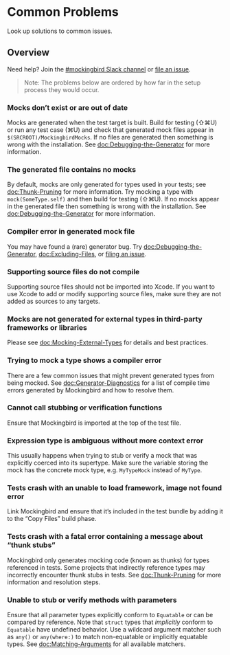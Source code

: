 # Common Problems

Look up solutions to common issues.

## Overview

Need help? Join the [#mockingbird Slack channel](https://join.slack.com/t/birdopensource/shared_invite/zt-wogxij50-3ZM7F8ZxFXvPkE0j8xTtmw) or
[file an issue](https://github.com/birdrides/mockingbird/issues/new/choose).

> Note: The problems below are ordered by how far in the setup process they would occur.

### Mocks don’t exist or are out of date

Mocks are generated when the test target is built. Build for testing (⇧⌘U) or run any test case (⌘U) and check that generated mock files appear in `$(SRCROOT)/MockingbirdMocks`. If no files are generated then something is wrong with the installation. See <doc:Debugging-the-Generator> for more information.

### The generated file contains no mocks

By default, mocks are only generated for types used in your tests; see <doc:Thunk-Pruning> for more information. Try mocking a type with `mock(SomeType.self)` and then build for testing (⇧⌘U). If no mocks appear in the generated file then something is wrong with the installation. See <doc:Debugging-the-Generator> for more information.

### Compiler error in generated mock file

You may have found a (rare) generator bug. Try <doc:Debugging-the-Generator>, <doc:Excluding-Files>, or [filing an issue](https://github.com/birdrides/mockingbird/issues/new/choose).

### Supporting source files do not compile

Supporting source files should not be imported into Xcode. If you want to use Xcode to add or modify supporting source files, make sure they are not added as sources to any targets.

### Mocks are not generated for external types in third-party frameworks or libraries

Please see <doc:Mocking-External-Types> for details and best practices.

### Trying to mock a type shows a compiler error

There are a few common issues that might prevent generated types from being mocked. See <doc:Generator-Diagnostics> for a list of compile time errors generated by Mockingbird and how to resolve them.

### Cannot call stubbing or verification functions

Ensure that Mockingbird is imported at the top of the test file.

### Expression type is ambiguous without more context error

This usually happens when trying to stub or verify a mock that was explicitly coerced into its supertype. Make sure the variable storing the mock has the concrete mock type, e.g. `MyTypeMock` instead of `MyType`.

### Tests crash with an unable to load framework, image not found error

Link Mockingbird and ensure that it’s included in the test bundle by adding it to the “Copy Files” build phase.

### Tests crash with a fatal error containing a message about “thunk stubs”

Mockingbird only generates mocking code (known as thunks) for types referenced in tests. Some projects that indirectly reference types may incorrectly encounter thunk stubs in tests. See <doc:Thunk-Pruning> for more information and resolution steps.

### Unable to stub or verify methods with parameters

Ensure that all parameter types explicitly conform to `Equatable` or can be compared by reference. Note that `struct` types that _implicitly_ conform to `Equatable` have undefined behavior. Use a wildcard argument matcher such as `any()` or `any(where:)` to match non-equatable or implicitly equatable types. See <doc:Matching-Arguments> for all available matchers.
